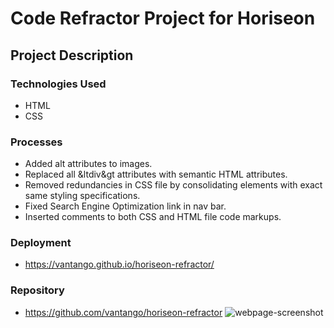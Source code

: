 # Code Refractor Project for Horiseon
## Project Description 
### Technologies Used
* HTML
* CSS
### Processes
* Added alt attributes to images.
* Replaced all &ltdiv&gt attributes with semantic HTML attributes.
* Removed redundancies in CSS file by consolidating elements with exact same styling specifications.
* Fixed Search Engine Optimization link in nav bar.
* Inserted comments to both CSS and HTML file code markups.
### Deployment
* https://vantango.github.io/horiseon-refractor/
### Repository
* https://github.com/vantango/horiseon-refractor
![webpage-screenshot](https://github.com/vantango/horiseon-refractor/blob/main/screencapture-vantango-github-io-horiseon-refractor-2020-12-02-22_33_00.png)

        
